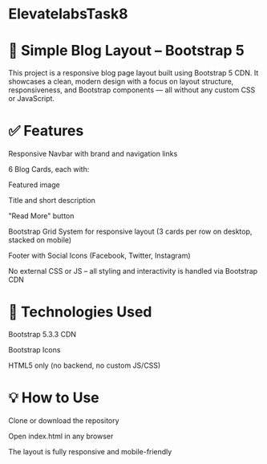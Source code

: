 

# ElevatelabsTask8
# 📘 Simple Blog Layout – Bootstrap 5

This project is a responsive blog page layout built using Bootstrap 5 CDN. It showcases a clean, modern design with a focus on layout structure, responsiveness, and Bootstrap components — all without any custom CSS or JavaScript.

# ✅ Features

Responsive Navbar with brand and navigation links

6 Blog Cards, each with:

Featured image

Title and short description

"Read More" button

Bootstrap Grid System for responsive layout (3 cards per row on desktop, stacked on mobile)

Footer with Social Icons (Facebook, Twitter, Instagram)

No external CSS or JS – all styling and interactivity is handled via Bootstrap CDN

# 🚀 Technologies Used

Bootstrap 5.3.3 CDN

Bootstrap Icons

HTML5 only (no backend, no custom JS/CSS)

# 💡 How to Use

Clone or download the repository

Open index.html in any browser

The layout is fully responsive and mobile-friendly
